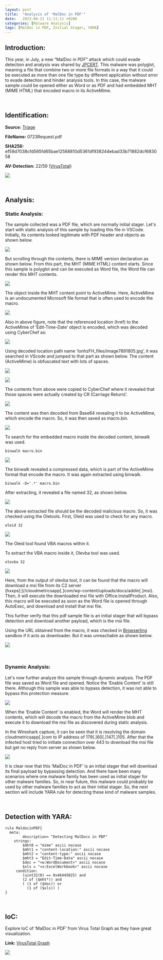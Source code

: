 ```yaml
---
layout:	post
title:  "Analysis of 'MalDoc in PDF'"
date:   2023-08-21 11:11:11 +0200
categories: [Malware Analysis]
tags: [MalDoc in PDF, Initial Stager, YARA]
---
```


## Introduction:

This year, in July, a new “MalDoc in PDF” attack which could evade detection and analysis was shared by  [JPCERT](https://www.bleepingcomputer.com/news/security/maldoc-in-pdfs-hiding-malicious-word-docs-in-pdf-files/#:~:text=Japan%27s%20computer%20emergency%20response%20team%20%28JPCERT%29%20is%20sharing,open%20it%20as%20a%20regular%20Word%20document%20%28.doc%29.). This malware was polyglot, meaning a file that combine two or more file formats in a way that it could be executed as more than one file type by different application without error to evade detection and hinder analysis tools. In this case, the malware sample could be opened either as Word or as PDF and had embedded MHT (MIME HTML) that encoded macro in its ActiveMime.

<br>

## Identification:

**Source:**  [Triage](https://tria.ge/230829-clz17ahd83)

**FileName:**  0723Request.pdf

**SHA256:**  ef59d7038cfd565fd65bae12588810d5361df938244ebad33b71882dcf683058

**AV-Detection:**  22/59 ([VirusTotal](https://www.virustotal.com/gui/file/ef59d7038cfd565fd65bae12588810d5361df938244ebad33b71882dcf683058))

![](https://miro.medium.com/v2/resize:fit:700/1*PEyslpp2OfHfVsPRDMIHuw.png)

<br>

## Analysis:

### **Static Analysis:**

The sample collected was a PDF file, which are normally initial stager. Let's start with static analysis of this sample by loading this file in VSCode. Initially, its contents looked legitimate with PDF header and objects as shown below.

![](https://miro.medium.com/v2/resize:fit:700/1*jipSdIw8eQwFepoLd4pEdA.png)

But scrolling through the contents, there is MIME version declaration as shown below. From this part, the MHT (MIME HTML) content starts. Since this sample is polyglot and can be executed as Word file, the Word file can render this MHT contents.

![](https://miro.medium.com/v2/resize:fit:700/1*emYwCRrjZ_avUe_zFI2HLA.png)

The <link rel=’Edit-Time-Date’> object inside the MHT content point to ActiveMime. Here, ActiveMime is an undocumented Microsoft file format that is often used to encode the macro.

![](https://miro.medium.com/v2/resize:fit:700/1*jqqtgwxmlE_hw_L8AFCScw.png)

Also in above figure, note that the referenced location (href) to the ActiveMime of ‘Edit-Time-Date’ object is encoded, which was decoded using CyberChef as:

![](https://miro.medium.com/v2/resize:fit:700/1*tb21jSsPNlAv2qKQjhJ3ZQ.png)

Using decoded location path name ‘lonhzFH_files/image7891805.jpg’, it was searched in VScode and jumped to that part as shown below. The content (ActiveMime) is obfuscated text with lots of spaces.

![](https://miro.medium.com/v2/resize:fit:700/1*JTdYgkEriPdNiHttQLKEYQ.png)

![](https://miro.medium.com/v2/resize:fit:700/1*IvXuRexvQli5wNPUdMrfRw.png)

The contents from above were copied to CyberChef where it revealed that those spaces were actually created by CR (Carriage Return)’.

![](https://miro.medium.com/v2/resize:fit:700/1*vdDtzGYfyGH1-NHrmf1AyA.png)

The content was then decoded from Base64 revealing it to be ActiveMime, which encode the macro. So, it was then saved as macro.bin.

![](https://miro.medium.com/v2/resize:fit:700/1*X7ByHMYU3MjkRsDDUvjfvQ.png)

To search for the embedded macro inside the decoded content, binwalk was used.

    binwalk macro.bin

![](https://miro.medium.com/v2/resize:fit:700/1*mUcophOlKOn-oQyPOaG-Qg.png)

The binwalk revealed a compressed data, which is part of the ActiveMime format that encode the macro. It was again extracted using binwalk.

    binwalk -D='.*' macro.bin

After extracting, it revealed a file named 32, as shown below.

![](https://miro.medium.com/v2/resize:fit:646/1*bYVI72MsN-93DJGqJqOZAQ.png)

The above extracted file should be the decoded malicious macro. So, it was checked using the Oletools. First, Oleid was used to check for any macro.

    oleid 32

![](https://miro.medium.com/v2/resize:fit:700/1*quyfon1TH05vxcsGLyWdXQ.png)

The Oleid tool found VBA macros within it.

To extract the VBA macro inside it, Olevba tool was used.

    olevba 32

![](https://miro.medium.com/v2/resize:fit:700/1*nqx4tuLwHwGoU3C4vJmkEA.png)

Here, from the output of olevba tool, it can be found that the macro will download a msi file from its C2 server (hxxps[:]//cloudmetricsapp[.]com/wp-content/uploads/docs/addin[.]msi). Then, it will execute the downloaded msi file with Office.InstallProduct. Also, this macro will be executed as soon as the Word file is opened through AutoExec, and download and install that msi file.

This further verify that this pdf sample file is an initial stager that will bypass detection and download another payload, which is the msi file.

Using the URL obtained from the macro, it was checked in  [Browserling](https://www.browserling.com/)  sandbox if it acts as downloader. But it was unreachable as shown below.

![](https://miro.medium.com/v2/resize:fit:700/1*i6oObcCBDoxAAuz0cOLj9A.png)

<br>

### **Dynamic Analysis:**

Let's now further analyze this sample through dynamic analysis. The PDF file was saved as Word file and opened. Notice the ‘Enable Content’ is still there. Although this sample was able to bypass detection, it was not able to bypass this protection measure.

![](https://miro.medium.com/v2/resize:fit:700/1*KOFqfeJztMVT1L_Gq1ikiw.png)

When the ‘Enable Content’ is enabled, the Word will render the MHT contents, which will decode the macro from the ActiveMime blob and execute it to download the msi file as discovered during static analysis.

In the Wireshark capture, it can be seen that it is resolving the domain cloudmetricsapp[.]com to IP address of 179[.]60[.]147[.]105. After that the infected host tried to initiate connection over 443 to download the msi file but get no reply from server as shown below.

![](https://miro.medium.com/v2/resize:fit:700/1*UAHxPE7WR2vhdh8ecTWu-Q.png)

It is clear now that this ‘MalDoc in PDF’ is an initial stager that will download its final payload by bypassing detection. And there have been many scenarios where one malware family has been used as initial stager for other malware families. So, in near future, this malware could probably be used by other malware families to act as their initial stager. So, the next section will include YARA rule for detecting these kind of malware samples.

<br>

## Detection with YARA:

    rule MaldocinPDF{  
      meta:  
            description= "Detecting MalDocs in PDF"  
        strings:  
            $mht0 = "mime" ascii nocase  
            $mht1 = "content-location:" ascii nocase  
            $mht2 = "content-type:" ascii nocase  
            $mht3 = "Edit-Time-Data" ascii nocase  
            $doc = "<w:WordDocument>" ascii nocase  
            $xls = "<x:ExcelWorkbook>" ascii nocase  
         condition:  
            (uint32(0) == 0x46445025) and  
            (2 of ($mht*)) and   
            ( (1 of ($doc)) or   
              (1 of ($xls)) )  
    }

<br>

## IoC:

Explore IoC of ‘MalDoc in PDF’ from Virus Total Graph as they have great visualization.

**Link:**  [VirusTotal Graph](https://www.virustotal.com/graph/gf02630da298546129218c8f0577ea4a751c3137cfcb54c56b785a69b33d5372f)

![](https://miro.medium.com/v2/resize:fit:700/1*o9OgwHTT2Y5wp00yn_Zhgg.png)
